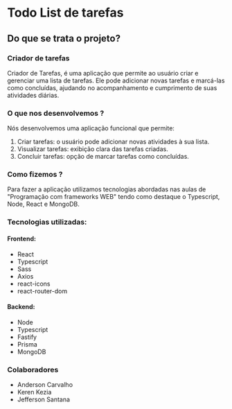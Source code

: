 # Todo List de tarefas

## Do que se trata o projeto?
### Criador de tarefas
Criador de Tarefas, é uma aplicação que permite ao usuário criar e gerenciar uma lista de tarefas. Ele pode adicionar novas tarefas e marcá-las como concluídas, ajudando no acompanhamento e cumprimento de suas atividades diárias.

### O que nos desenvolvemos ?
Nós desenvolvemos uma aplicação funcional que permite:
1. Criar tarefas: o usuário pode adicionar novas atividades à sua lista.
2. Visualizar tarefas: exibição clara das tarefas criadas.
3. Concluir tarefas: opção de marcar tarefas como concluídas.

### Como fizemos ?
Para fazer a aplicação utilizamos tecnologias abordadas nas aulas de "Programação com frameworks WEB" tendo como destaque o Typescript, Node, React e MongoDB.
### Tecnologias utilizadas:
#### Frontend:
* React
* Typescript
* Sass
* Axios
* react-icons
* react-router-dom
#### Backend:
* Node
* Typescript
* Fastify
* Prisma
* MongoDB

### Colaboradores 
* Anderson Carvalho
* Keren Kezia
* Jefferson Santana


